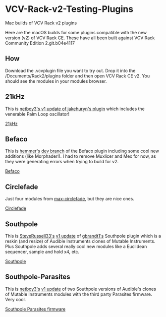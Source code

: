 # VCV-Rack-v2-Testing-Plugins
Mac builds of VCV Rack v2 plugins

Here are the macOS builds for some plugins compatible with the new version (v2) of VCV Rack CE.
These have all been built against VCV Rack Community Edition 2.git.b04e4117

## How

Download the .vcvplugin file you want to try out. Drop it into the /Documents/Rack2/plugins folder and then open VCV Rack CE v2.
You should see the modules in your modules browser.

## 21kHz
This is [netboy3's v1 update of jakehuryn's plugin](https://github.com/netboy3/21kHz-rack-plugins) which includes the venerable Palm Loop oscillator!

[21kHz](https://github.com/flyingLowSounds/VCV-Rack-v2-Testing-Plugins/blob/main/21kHz-2.0.0-mac.vcvplugin)

## Befaco
This is [hemmer's](https://github.com/hemmer) [dev branch](https://github.com/hemmer/Befaco) of the Befaco plugin including some cool new additions (like Morphader!).
I had to remove Muxlicer and Mex for now, as they were generating errors when trying to build for v2.

[Befaco](https://github.com/flyingLowSounds/VCV-Rack-v2-Testing-Plugins/blob/main/Befaco-2.0.0-mac.vcvplugin)

## Circlefade
Just four modules from [max-circlefade](https://github.com/max-circlefade/Circlefade), but they are nice ones.

[Circlefade](https://github.com/flyingLowSounds/VCV-Rack-v2-Testing-Plugins/blob/main/Circlefade-2.0.0-mac.vcvplugin)

## Southpole
This is [SteveRussell33's](https://github.com/SteveRussell33) [v1 update](https://github.com/SteveRussell33/southpole-vcvrack) of [gbrandt1's](https://github.com/gbrandt1/southpole-vcvrack) Southpole plugin which is a reskin (and resize) of Audible Instruments clones of Mutable Instruments. Plus Southpole adds several really cool new modules like a Euclidean sequencer, sample and hold x4, etc.

[Southpole](https://github.com/flyingLowSounds/VCV-Rack-v2-Testing-Plugins/blob/main/southpole-2.0.0-mac.vcvplugin)

## Southpole-Parasites
This is [netboy3's](https://github.com/netboy3) [v1 update](https://github.com/netboy3/southpole-vcvrack-plugins/tree/v1-parasites) of two Southpole versions of Audible's clones of Mutable Instruments modules with the third party Parasites firmware. Very cool.

[Southpole Parasites firmware](https://github.com/flyingLowSounds/VCV-Rack-v2-Testing-Plugins/blob/main/Southpole-parasites-2.0.0-mac.vcvplugin)
